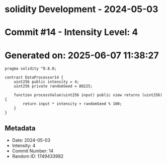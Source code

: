 ﻿# solidity Development - 2024-05-03
# Commit #14 - Intensity Level: 4
# Generated on: 2025-06-07 11:38:27
```solidity
pragma solidity ^0.8.0;

contract DataProcessor14 {
    uint256 public intensity = 4;
    uint256 private randomSeed = 80225;

    function processValue(uint256 input) public view returns (uint256) {
        return input * intensity + randomSeed % 100;
    }
}
```
## Metadata
- Date: 2024-05-03
- Intensity: 4
- Commit Number: 14
- Random ID: 1749433982
